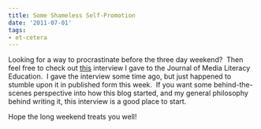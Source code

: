 ```yaml
---
title: Some Shameless Self-Promotion
date: '2011-07-01'
tags:
- et-cetera
---
```


Looking for a way to procrastinate before the three day weekend?  Then feel free to check out <a href="http://jmle.org/blog/?p=274">this</a> interview I gave to the Journal of Media Literacy Education.  I gave the interview some time ago, but just happened to stumble upon it in published form this week.  If you want some behind-the-scenes perspective into how this blog started, and my general philosophy behind writing it, this interview is a good place to start.

Hope the long weekend treats you well!
